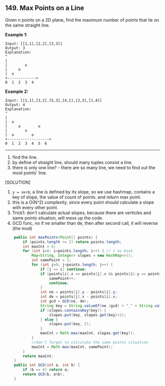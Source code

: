 ## 149. Max Points on a Line

Given *n* points on a 2D plane, find the maximum number of points that lie on the same straight line.

**Example 1:**

```
Input: [[1,1],[2,2],[3,3]]
Output: 3
Explanation:
^
|
|        o
|     o
|  o  
+------------->
0  1  2  3  4
```

**Example 2:**

```
Input: [[1,1],[3,2],[5,3],[4,1],[2,3],[1,4]]
Output: 4
Explanation:
^
|
|  o
|     o        o
|        o
|  o        o
+------------------->
0  1  2  3  4  5  6
```

------
1. find the line.
2. by define of straight line, should many tuples consist a line.
3. there is only one line? - there are so many line, we need to find out the most points' line.

[SOLUTION]
1. `y = ax+b`, a line is defined by its slope, so we use hashmap, contains a key of slope, the value of count of points. and return max point.
2. this is a O(N^2) complexity, since every point should calculate a slope with every other point.
3. Trick1: don't calculate actual slopes, because there are verticles and same points situation, will mess up the code.
4. GCD func, no if ne smaller than de, then after second call, it will reverse (the mod) 

```java
    public int maxPoints(Point[] points) {
        if (points.length <= 2) return points.length;
        int maxCnt = 0;
        for (int i=0; i<points.length; i++) { // i as base
            Map<String, Integer> slopes = new HashMap<>();
            int samePoint = 1;
            for (int j=0; j<points.length; j++) {
                if (j == i) continue;
                if (points[i].x == points[j].x && points[i].y == points[j].y) {
                    samePoint++;
                    continue;
                }
                int ne = points[j].y - points[i].y;
                int de = points[j].x - points[i].x;
                int gcd = GCD(ne, de);
                String key = String.valueOf(ne /gcd) + "_" + String.valueOf(de/gcd);
                if (slopes.containsKey(key)) {
                    slopes.put(key, slopes.get(key)+1);
                } else {
                    slopes.put(key, 2);
                }
                maxCnt = Math.max(maxCnt, slopes.get(key));
            }
            //don't forget to calculate the same points situation
            maxCnt = Math.max(maxCnt, samePoint);
        }
        return maxCnt;
    }
    public int GCD(int a, int b) {
        if (b == 0) return a;
        return GCD(b, a%b);
    }
```

